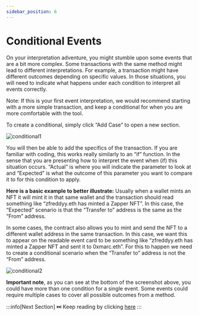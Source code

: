 ```yaml
---
sidebar_position: 6
---
```


# Conditional Events

On your interpretation adventure, you might stumble upon some events that are a bit more complex. Some transactions with the same method might lead to different interpretations. For example, a transaction might have different outcomes depending on specific values. In those situations, you will need to indicate what happens under each condition to interpret all events correctly. 

Note: If this is your first event interpretation, we would recommend starting with a more simple transaction, and keep a conditional for when you are more comfortable with the tool. 

To create a conditional, simply click “Add Case” to open a new section. 

![conditional1](https://github.com/Zapper-fi/protocol/assets/169290434/346d637d-d380-466c-acf2-89d73ce30b25)

You will then be able to add the specifics of the transaction. If you are familiar with coding, this works really similarly to an “if” function. In the sense that you are presenting how to interpret the event when (if) this situation occurs. “Actual” is where you will indicate the parameter to look at and “Expected” is what the outcome of this parameter you want to compare it to for this condition to apply. 

**Here is a basic example to better illustrate:** Usually when a wallet mints an NFT it will mint it in that same wallet and the transaction should read something like “zfreddyy.eth has minted a Zapper NFT”. In this case, the “Expected” scenario is that the “Transfer to” address is the same as the “From” address. 

In some cases, the contract also allows you to mint and send the NFT to a different wallet address in the same transaction. In this case, we want this to appear on the readable event card to be something like “zfreddyy.eth has minted a Zapper NFT and sent it to 0xmarc.eth”. For this to happen we need to create a conditional scenario when the “Transfer to” address is not the “From” address. 

![conditional2](https://github.com/Zapper-fi/protocol/assets/169290434/fe768c5a-7ee2-4406-ae9f-67d49a798bb3)

**Important note**, as you can see at the bottom of the screenshot above, you could have more than one condition for a single event. Some events could require multiple cases to cover all possible outcomes from a method. 

:::info[Next Section] 
⏭️ Keep reading by clicking [here](https://protocol-docs-smoky.vercel.app/docs/Interpretation/event-interpretation/submissions)
:::
